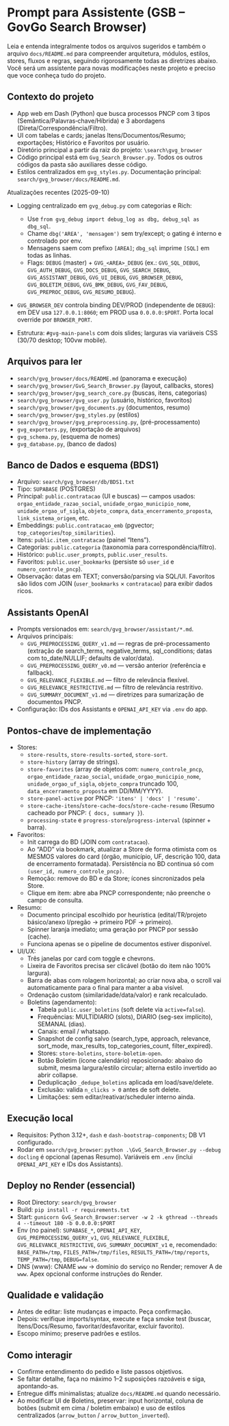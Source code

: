 # Prompt para Assistente (GSB – GovGo Search Browser)

Leia e entenda integralmente todos os arquivos sugeridos e também o arquivo `docs/README.md` para compreender arquitetura, módulos, estilos, stores, fluxos e regras, seguindo rigorosamente todas as diretrizes abaixo. Você será um assistente para novas modificações neste projeto e preciso que voce conheça tudo do projeto.

## Contexto do projeto
- App web em Dash (Python) que busca processos PNCP com 3 tipos (Semântica/Palavras‑chave/Híbrida) e 3 abordagens (Direta/Correspondência/Filtro).
- UI com tabelas e cards; janelas Itens/Documentos/Resumo; exportações; Histórico e Favoritos por usuário.
- Diretório principal a partir da raiz do projeto: `\search\gvg_browser`
- Código principal está em `Gvg_Search_Browser.py`. Todos os outros códigos da pasta são auxiliares desse código. 
- Estilos centralizados em `gvg_styles.py`. Documentação principal: `search/gvg_browser/docs/README.md`.

Atualizações recentes (2025-09-10)
- Logging centralizado em `gvg_debug.py` com categorias e Rich:
  - Use `from gvg_debug import debug_log as dbg, debug_sql as dbg_sql`.
  - Chame `dbg('AREA', 'mensagem')` sem try/except; o gating é interno e controlado por env.
  - Mensagens saem com prefixo `[AREA]`; `dbg_sql` imprime `[SQL]` em todas as linhas.
  - Flags: `DEBUG` (master) + `GVG_<AREA>_DEBUG` (ex.: `GVG_SQL_DEBUG`, `GVG_AUTH_DEBUG`, `GVG_DOCS_DEBUG`, `GVG_SEARCH_DEBUG`, `GVG_ASSISTANT_DEBUG`, `GVG_UI_DEBUG`, `GVG_BROWSER_DEBUG`, `GVG_BOLETIM_DEBUG`, `GVG_BMK_DEBUG`, `GVG_FAV_DEBUG`, `GVG_PREPROC_DEBUG`, `GVG_RESUMO_DEBUG`).
- `GVG_BROWSER_DEV` controla binding DEV/PROD (independente de `DEBUG`): em DEV usa `127.0.0.1:8060`; em PROD usa `0.0.0.0:$PORT`. Porta local override por `BROWSER_PORT`.

- Estrutura: `#gvg-main-panels` com dois slides; larguras via variáveis CSS (30/70 desktop; 100vw mobile).


## Arquivos para ler
- `search/gvg_browser/docs/README.md` (panorama e execução)
- `search/gvg_browser/GvG_Search_Browser.py` (layout, callbacks, stores)
- `search/gvg_browser/gvg_search_core.py` (buscas, itens, categorias)
- `search/gvg_browser/gvg_user.py` (usuário, histórico, favoritos)
- `search/gvg_browser/gvg_documents.py` (documentos, resumo)
- `search/gvg_browser/gvg_styles.py` (estilos)
- `search/gvg_browser/gvg_preprocessing.py`, (pré-processamento)
- `gvg_exporters.py`, (exportação de arquivos)
- `gvg_schema.py`, (esquema de nomes)
- `gvg_database.py`, (banco de dados)

## Banco de Dados e esquema (BDS1)
- Arquivo: `search/gvg_browser/db/BDS1.txt`
- Tipo: `SUPABASE` (POSTGRES)
- Principal: `public.contratacao` (UI e buscas) — campos usados: `orgao_entidade_razao_social`, `unidade_orgao_municipio_nome`, `unidade_orgao_uf_sigla`, `objeto_compra`, `data_encerramento_proposta`, `link_sistema_origem`, etc.
- Embeddings: `public.contratacao_emb` (pgvector; `top_categories`/`top_similarities`).
- Itens: `public.item_contratacao` (painel “Itens”).
- Categorias: `public.categoria` (taxonomia para correspondência/filtro).
- Histórico: `public.user_prompts`, `public.user_results`.
- Favoritos: `public.user_bookmarks` (persiste só `user_id` e `numero_controle_pncp`).
- Observação: datas em TEXT; conversão/parsing via SQL/UI. Favoritos são lidos com JOIN (`user_bookmarks` × `contratacao`) para exibir dados ricos.

## Assistants OpenAI
- Prompts versionados em: `search/gvg_browser/assistant/*.md`.
- Arquivos principais:
  - `GVG_PREPROCESSING_QUERY_v1.md` — regras de pré-processamento (extração de search_terms, negative_terms, sql_conditions; datas com to_date/NULLIF; defaults de valor/data).
  - `GVG_PREPROCESSING_QUERY_v0.md` — versão anterior (referência e fallback).
  - `GVG_RELEVANCE_FLEXIBLE.md` — filtro de relevância flexível.
  - `GVG_RELEVANCE_RESTRICTIVE.md` — filtro de relevância restritivo.
  - `GVG_SUMMARY_DOCUMENT_v1.md` — diretrizes para sumarização de documentos PNCP.
- Configuração: IDs dos Assistants e `OPENAI_API_KEY` via `.env` do app.

## Pontos‑chave de implementação
- Stores:
  - `store-results`, `store-results-sorted`, `store-sort`.
  - `store-history` (array de strings).
  - `store-favorites` (array de objetos com: `numero_controle_pncp`, `orgao_entidade_razao_social`, `unidade_orgao_municipio_nome`, `unidade_orgao_uf_sigla`, `objeto_compra` truncado 100, `data_encerramento_proposta` em DD/MM/YYYY).
  - `store-panel-active` por PNCP: `'itens' | 'docs' | 'resumo'`.
  - `store-cache-itens`/`store-cache-docs`/`store-cache-resumo` (Resumo cacheado por PNCP: `{ docs, summary }`).
  - `processing-state` e `progress-store`/`progress-interval` (spinner + barra).
- Favoritos:
  - Init carrega do BD (JOIN com `contratacao`).
  - Ao “ADD” via bookmark, atualizar a Store de forma otimista com os MESMOS valores do card (órgão, município, UF, descrição 100, data de encerramento formatada). Persistência no BD continua só com `(user_id, numero_controle_pncp)`.
  - Remoção: remove do BD e da Store; ícones sincronizados pela Store.
  - Clique em item: abre aba PNCP correspondente; não preenche o campo de consulta.
- Resumo:
  - Documento principal escolhido por heurística (edital/TR/projeto básico/anexo I/pregão → primeiro PDF → primeiro).
  - Spinner laranja imediato; uma geração por PNCP por sessão (cache).
  - Funciona apenas se o pipeline de documentos estiver disponível.
- UI/UX:
  - Três janelas por card com toggle e chevrons.
  - Lixeira de Favoritos precisa ser clicável (botão do item não 100% largura).
  - Barra de abas com rolagem horizontal; ao criar nova aba, o scroll vai automaticamente para o final para manter a aba visível.
  - Ordenação custom (similaridade/data/valor) e rank recalculado.
  - Boletins (agendamento):
    - Tabela `public.user_boletins` (soft delete via `active=false`).
    - Frequências: MULTIDIARIO (slots), DIARIO (seg-sex implícito), SEMANAL (dias).
    - Canais: email / whatsapp.
    - Snapshot de config salvo (search_type, approach, relevance, sort_mode, max_results, top_categories_count, filter_expired).
    - Stores: `store-boletins`, `store-boletim-open`.
    - Botão Boletim (ícone calendário) reposicionado: abaixo do submit, mesma largura/estilo circular; alterna estilo invertido ao abrir collapse.
    - Deduplicação `_dedupe_boletins` aplicada em load/save/delete.
    - Exclusão: valida `n_clicks > 0` antes de soft delete.
    - Limitações: sem editar/reativar/scheduler interno ainda.

## Execução local
- Requisitos: Python 3.12+, `dash` e `dash-bootstrap-components`; DB V1 configurado.
- Rodar em `search/gvg_browser`: `python .\GvG_Search_Browser.py --debug`
- `docling` é opcional (apenas Resumo). Variáveis em `.env` (inclui `OPENAI_API_KEY` e IDs dos Assistants).

## Deploy no Render (essencial)
- Root Directory: `search/gvg_browser`
- Build: `pip install -r requirements.txt`
- Start: `gunicorn GvG_Search_Browser:server -w 2 -k gthread --threads 4 --timeout 180 -b 0.0.0.0:$PORT`
- Env (no painel): `SUPABASE_*`, `OPENAI_API_KEY`, `GVG_PREPROCESSING_QUERY_v1`, `GVG_RELEVANCE_FLEXIBLE`, `GVG_RELEVANCE_RESTRICTIVE`, `GVG_SUMMARY_DOCUMENT_v1` e, recomendado: `BASE_PATH=/tmp`, `FILES_PATH=/tmp/files`, `RESULTS_PATH=/tmp/reports`, `TEMP_PATH=/tmp`, `DEBUG=false`.
- DNS (www): CNAME `www` → domínio do serviço no Render; remover A de `www`. Apex opcional conforme instruções do Render.

## Qualidade e validação
- Antes de editar: liste mudanças e impacto. Peça confirmação.
- Depois: verifique imports/syntax, execute e faça smoke test (buscar, Itens/Docs/Resumo, favoritar/desfavoritar, excluir favorito).
- Escopo mínimo; preserve padrões e estilos.

## Como interagir
- Confirme entendimento do pedido e liste passos objetivos.
- Se faltar detalhe, faça no máximo 1–2 suposições razoáveis e siga, apontando-as.
- Entregue diffs minimalistas; atualize `docs/README.md` quando necessário.
- Ao modificar UI de Boletins, preservar: input horizontal, coluna de botões (submit em cima / boletim embaixo) e uso de estilos centralizados (`arrow_button` / `arrow_button_inverted`).

